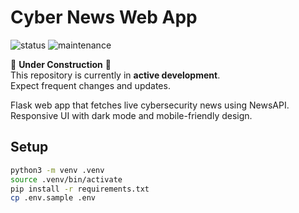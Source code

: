 # Cyber News Web App

![status](https://img.shields.io/badge/status-under_construction-orange)
![maintenance](https://img.shields.io/badge/maintenance-active-brightgreen)

🚧 **Under Construction**  🚧            
This repository is currently in **active development**.  
Expect frequent changes and updates.  

Flask web app that fetches live cybersecurity news using NewsAPI.  
Responsive UI with dark mode and mobile-friendly design.  

## Setup

```bash
python3 -m venv .venv
source .venv/bin/activate
pip install -r requirements.txt
cp .env.sample .env


